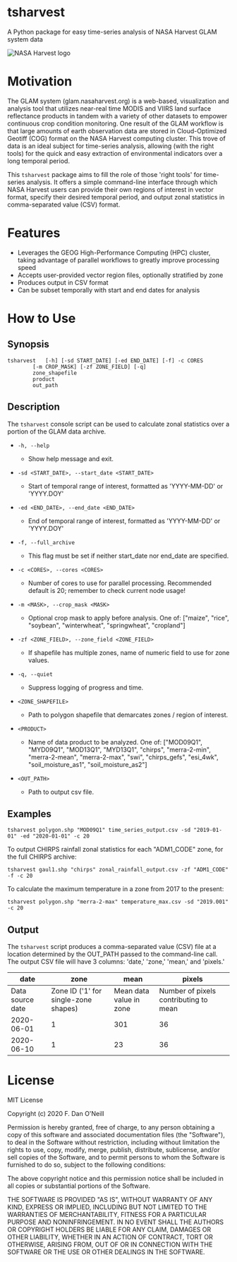 # tsharvest

A Python package for easy time-series analysis of NASA Harvest GLAM system data

![NASA Harvest logo](https://nasaharvest.org/sites/default/files/harvestlogo18_1.png)

# Motivation

The GLAM system (glam.nasaharvest.org) is a web-based, visualization and analysis tool that utilizes near-real time MODIS and VIIRS land surface reflectance products in tandem with a variety of other datasets to empower continuous crop condition monitoring. One result of the GLAM workflow is that large amounts of earth observation data are stored in Cloud-Optimized Geotiff (COG) format on the NASA Harvest computing cluster. This trove of data is an ideal subject for time-series analysis, allowing (with the right tools) for the quick and easy extraction of environmental indicators over a long temporal period.

This `tsharvest` package aims to fill the role of those 'right tools' for time-series analysis. It offers a simple command-line interface through which NASA Harvest users can provide their own regions of interest in vector format, specify their desired temporal period, and output zonal statistics in comma-separated value (CSV) format.

# Features

* Leverages the GEOG High-Performance Computing (HPC) cluster, taking advantage of parallel workflows to greatly improve processing speed
* Accepts user-provided vector region files, optionally stratified by zone
* Produces output in CSV format
* Can be subset temporally with start and end dates for analysis

# How to Use

## Synopsis

```
tsharvest	[-h] [-sd START_DATE] [-ed END_DATE] [-f] -c CORES
		[-m CROP_MASK] [-zf ZONE_FIELD] [-q]
		zone_shapefile
		product
		out_path
```

## Description

The `tsharvest` console script can be used to calculate zonal statistics over a portion of the GLAM data archive.

* `-h, --help`

	* Show help message and exit.

* `-sd <START_DATE>, --start_date <START_DATE>`

	* Start of temporal range of interest, formatted as 'YYYY-MM-DD' or 'YYYY.DOY'

* `-ed <END_DATE>, --end_date <END_DATE>`

	* End of temporal range of interest, formatted as 'YYYY-MM-DD' or 'YYYY.DOY'

* `-f, --full_archive`

	* This flag must be set if neither start_date nor end_date are specified.

* `-c <CORES>, --cores <CORES>`

	* Number of cores to use for parallel processing. Recommended default is 20; remember to check current node usage!

* `-m <MASK>, --crop_mask <MASK>`

	* Optional crop mask to apply before analysis. One of: ["maize", "rice", "soybean", "winterwheat", "springwheat", "cropland"]

* `-zf <ZONE_FIELD>, --zone_field <ZONE_FIELD>`

	* If shapefile has multiple zones, name of numeric field to use for zone values.

* `-q, --quiet`

	* Suppress logging of progress and time.

* `<ZONE_SHAPEFILE>`

	* Path to polygon shapefile that demarcates zones / region of interest.

* `<PRODUCT>`

	* Name of data product to be analyzed. One of: ["MOD09Q1", "MYD09Q1", "MOD13Q1", "MYD13Q1", "chirps", "merra-2-min", "merra-2-mean", "merra-2-max", "swi", "chirps_gefs", "esi_4wk", "soil_moisture_as1", "soil_moisture_as2"]

* `<OUT_PATH>`

	* Path to output csv file.

## Examples

`tsharvest polygon.shp "MOD09Q1" time_series_output.csv -sd "2019-01-01" -ed "2020-01-01" -c 20`

To output CHIRPS rainfall zonal statistics for each "ADM1_CODE" zone, for the full CHIRPS archive:

`tsharvest gaul1.shp "chirps" zonal_rainfall_output.csv -zf "ADM1_CODE" -f -c 20`

To calculate the maximum temperature in a zone from 2017 to the present:

`tsharvest polygon.shp "merra-2-max" temperature_max.csv -sd "2019.001" -c 20`

## Output

The `tsharvest` script produces a comma-separated value (CSV) file at a location determined by the OUT_PATH passed to the command-line call. The output CSV file will have 3 columns: 'date,' 'zone,' 'mean,' and 'pixels.'

date | zone | mean | pixels
-----|------|------|-------
Data source date | Zone ID ('1' for single-zone shapes) | Mean data value in zone | Number of pixels contributing to mean
2020-06-01 | 1 | 301 | 36
2020-06-10 | 1 | 23 | 36

# License

MIT License

Copyright (c) 2020 F. Dan O'Neill

Permission is hereby granted, free of charge, to any person obtaining a copy
of this software and associated documentation files (the "Software"), to deal
in the Software without restriction, including without limitation the rights
to use, copy, modify, merge, publish, distribute, sublicense, and/or sell
copies of the Software, and to permit persons to whom the Software is
furnished to do so, subject to the following conditions:

The above copyright notice and this permission notice shall be included in all
copies or substantial portions of the Software.

THE SOFTWARE IS PROVIDED "AS IS", WITHOUT WARRANTY OF ANY KIND, EXPRESS OR
IMPLIED, INCLUDING BUT NOT LIMITED TO THE WARRANTIES OF MERCHANTABILITY,
FITNESS FOR A PARTICULAR PURPOSE AND NONINFRINGEMENT. IN NO EVENT SHALL THE
AUTHORS OR COPYRIGHT HOLDERS BE LIABLE FOR ANY CLAIM, DAMAGES OR OTHER
LIABILITY, WHETHER IN AN ACTION OF CONTRACT, TORT OR OTHERWISE, ARISING FROM,
OUT OF OR IN CONNECTION WITH THE SOFTWARE OR THE USE OR OTHER DEALINGS IN THE
SOFTWARE.
